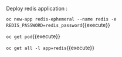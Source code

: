 

Deploy redis application : 


`oc new-app redis-ephemeral --name redis -e REDIS_PASSWORD=redis_password`{{execute}}


`oc get pod`{{execute}}


`oc get all -l app=redis`{{execute}}


